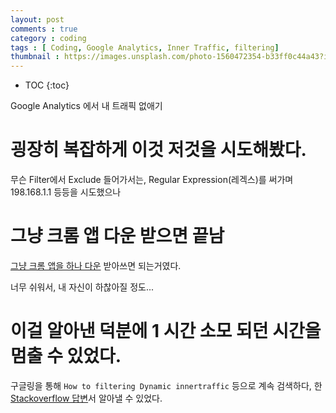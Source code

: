 ```yaml
---
layout: post
comments : true 
category : coding 
tags : [ Coding, Google Analytics, Inner Traffic, filtering]
thumbnail : https://images.unsplash.com/photo-1560472354-b33ff0c44a43?ixlib=rb-1.2.1&ixid=eyJhcHBfaWQiOjEyMDd9&auto=format&fit=crop&w=1120&q=80
---
```


* TOC
{:toc}

Google Analytics 에서 
내 트래픽 없애기

# 굉장히 복잡하게 이것 저것을 시도해봤다.
무슨 Filter에서 Exclude 들어가서는, Regular Expression(레겍스)를 써가며 198.168.1.1 등등을 시도했으나

# 그냥 크롬 앱 다운 받으면 끝남

[그냥 크롬 앱을 하나 다운](https://chrome.google.com/webstore/detail/google-analytics-opt-out/fllaojicojecljbmefodhfapmkghcbnh?hl=ko) 받아쓰면 되는거였다.

너무 쉬워서, 내 자신이 하찮아질 정도...

# 이걸 알아낸 덕분에 1 시간 소모 되던 시간을 멈출 수 있었다.

구글링을 통해 `How to filtering Dynamic innertraffic` 등으로 계속 검색하다, 한 [Stackoverflow 답변](https://stackoverflow.com/questions/621200/how-to-filter-myself-out-of-google-analytics-with-a-dynamic-ip-address/6028459#answer-6028459)서 알아낼 수 있었다.


